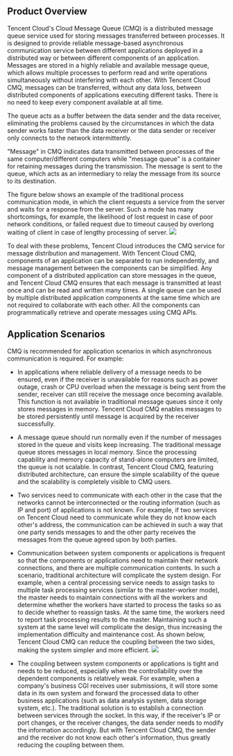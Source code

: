 ﻿## Product Overview

Tencent Cloud's Cloud Message Queue (CMQ) is a distributed message queue service used for storing messages transferred between processes. It is designed to provide reliable message-based asynchronous communication service between different applications deployed in a distributed way or between different components of an application. Messages are stored in a highly reliable and available message queue, which allows multiple processes to perform read and write operations simultaneously without interfering with each other. With Tencent Cloud CMQ, messages can be transferred, without any data loss, between distributed components of applications executing different tasks. There is no need to keep every component available at all time.

The queue acts as a buffer between the data sender and the data receiver, eliminating the problems caused by the circumstances in which the data sender works faster than the data receiver or the data sender or receiver only connects to the network intermittently.

"Message" in CMQ indicates data transmitted between processes of the same computer/different computers while "message queue" is a container for retaining messages during the transmission. The message is sent to the queue, which acts as an intermediary to relay the message from its source to its destination.

The figure below shows an example of the traditional process communication mode, in which the client requests a service from the server and waits for a response from the server. Such a mode has many shortcomings, for example, the likelihood of lost request in case of poor network conditions, or failed request due to timeout caused by overlong waiting of client in case of lengthy processing of server.
![](//mccdn.qcloud.com/static/img/6c066f82f7e94e6ee58c782325860c02/image.jpg)

To deal with these problems, Tencent Cloud introduces the CMQ service for message distribution and management. With Tencent Cloud CMQ, components of an application can be separated to run independently, and message management between the components can be simplified. Any component of a distributed application can store messages in the queue, and Tencent Cloud CMQ ensures that each message is transmitted at least once and can be read and written many times. A single queue can be used by multiple distributed application components at the same time which are not required to collaborate with each other. All the components can programmatically retrieve and operate messages using CMQ APIs.


## Application Scenarios


CMQ is recommended for application scenarios in which asynchronous communication is required. For example:

- In applications where reliable delivery of a message needs to be ensured, even if the receiver is unavailable for reasons such as power outage, crash or CPU overload when the message is being sent from the sender, receiver can still receive the message once becoming available. This function is not available in traditional message queues since it only stores messages in memory. Tencent Cloud CMQ enables messages to be stored persistently until message is acquired by the receiver successfully.

- A message queue should run normally even if the number of messages stored in the queue and visits keep increasing. The traditional message queue stores messages in local memory. Since the processing capability and memory capacity of stand-alone computers are limited, the queue is not scalable. In contrast, Tencent Cloud CMQ, featuring distributed architecture, can ensure the simple scalability of the queue and the scalability is completely visible to CMQ users.

- Two services need to communicate with each other in the case that the networks cannot be interconnected or the routing information (such as IP and port) of applications is not known. For example, if two services on Tencent Cloud need to communicate while they do not know each other's address, the communication can be achieved in such a way that one party sends messages to and the other party receives the messages from the queue agreed upon by both parties.

- Communication between system components or applications is frequent so that the components or applications need to maintain their network connections, and there are multiple communication contents. In such a scenario, traditional architecture will complicate the system design. For example, when a central processing service needs to assign tasks to multiple task processing services (similar to the master-worker mode), the master needs to maintain connections with all the workers and determine whether the workers have started to process the tasks so as to decide whether to reassign tasks. At the same time, the workers need to report task processing results to the master. Maintaining such a system at the same level will complicate the design, thus increasing the implementation difficulty and maintenance cost. As shown below, Tencent Cloud CMQ can reduce the coupling between the two sides, making the system simpler and more efficient.
![](//mccdn.qcloud.com/static/img/c39a0f8227943738dceb85575f56e4eb/image.jpg)

- The coupling between system components or applications is tight and needs to be reduced, especially when the controllability over the dependent components is relatively weak. For example, when a company's business CGI receives user submissions, it will store some data in its own system and forward the processed data to other business applications (such as data analysis system, data storage system, etc.). The traditional solution is to establish a connection between services through the socket. In this way, if the receiver's IP or port changes, or the receiver changes, the data sender needs to modify the information accordingly. But with Tencent Cloud CMQ, the sender and the receiver do not know each other's information, thus greatly reducing the coupling between them.

